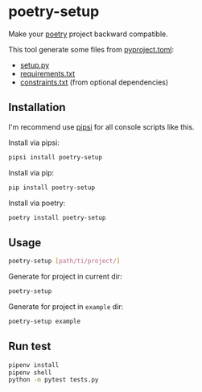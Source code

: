 # poetry-setup

Make your [poetry](https://poetry.eustace.io/) project backward compatible.

This tool generate some files from [pyproject.toml](https://poetry.eustace.io/docs/pyproject/):
* [setup.py](https://packaging.python.org/tutorials/packaging-projects/#creating-setup-py)
* [requirements.txt](https://pip.pypa.io/en/stable/user_guide/#requirements-files)
* [constraints.txt](https://pip.pypa.io/en/stable/user_guide/#constraints-files) (from optional dependencies)

## Installation

I'm recommend use [pipsi](https://github.com/mitsuhiko/pipsi) for all console scripts like this.

Install via pipsi:

```bash
pipsi install poetry-setup
```

Install via pip:

```bash
pip install poetry-setup
```

Install via poetry:

```bash
poetry install poetry-setup
```


## Usage

```bash
poetry-setup [path/ti/project/]
```

Generate for project in current dir:

```bash
poetry-setup
```

Generate for project in `example` dir:

```bash
poetry-setup example
```

## Run test

```bash
pipenv install
pipenv shell
python -m pytest tests.py
```
